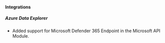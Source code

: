 
#### Integrations

##### Azure Data Explorer

- Added support for Microsoft Defender 365 Endpoint in the Microsoft API Module.
